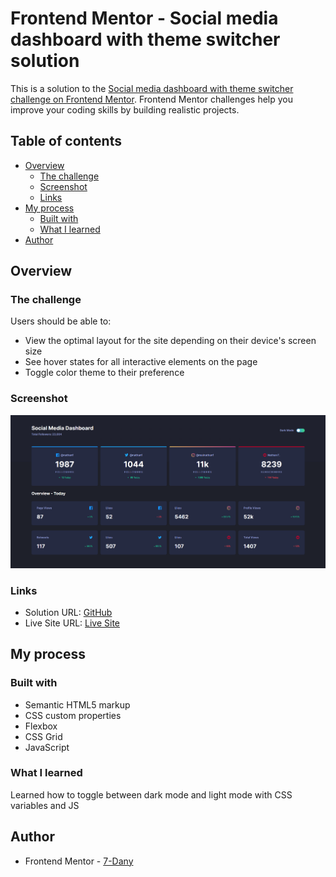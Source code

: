 # Frontend Mentor - Social media dashboard with theme switcher solution

This is a solution to
the [Social media dashboard with theme switcher challenge on Frontend Mentor](https://www.frontendmentor.io/challenges/social-media-dashboard-with-theme-switcher-6oY8ozp_H).
Frontend Mentor challenges help you improve your coding skills by building realistic projects.

## Table of contents

- [Overview](#overview)
    - [The challenge](#the-challenge)
    - [Screenshot](#screenshot)
    - [Links](#links)
- [My process](#my-process)
    - [Built with](#built-with)
    - [What I learned](#what-i-learned)
- [Author](#author)

## Overview

### The challenge

Users should be able to:

- View the optimal layout for the site depending on their device's screen size
- See hover states for all interactive elements on the page
- Toggle color theme to their preference

### Screenshot

![Social Media Dashboard](./images/Social%20Media%20Dashboard.png)

### Links

- Solution URL: [GitHub](https://github.com/7-Dany/Frontend-mentor/tree/main/Social-Media-Dashboard-With-Theme-Switcher-Master)
- Live Site
  URL: [Live Site](https://7-dany.github.io/Frontend-mentor/Social-Media-Dashboard-With-Theme-Switcher-Master/index.html)

## My process

### Built with

- Semantic HTML5 markup
- CSS custom properties
- Flexbox
- CSS Grid
- JavaScript

### What I learned

Learned how to toggle between dark mode and light mode with CSS variables and JS

## Author

- Frontend Mentor - [7-Dany](https://www.frontendmentor.io/profile/Dany-GitHub)
